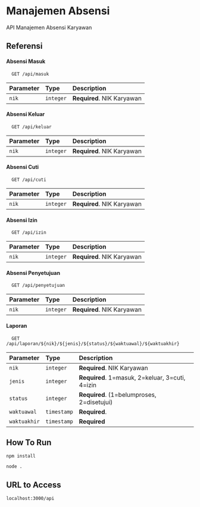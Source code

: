 
# Manajemen Absensi

API Manajemen Absensi Karyawan


## Referensi

#### Absensi Masuk

```http
  GET /api/masuk
```

| Parameter | Type     | Description                |
| :-------- | :------- | :------------------------- |
| `nik`     | `integer`| **Required**. NIK Karyawan |

#### Absensi Keluar

```http
  GET /api/keluar
```

| Parameter | Type     | Description                |
| :-------- | :------- | :------------------------- |
| `nik`     | `integer`| **Required**. NIK Karyawan |

#### Absensi Cuti

```http
  GET /api/cuti
```

| Parameter | Type     | Description                |
| :-------- | :------- | :------------------------- |
| `nik`     | `integer`| **Required**. NIK Karyawan |

#### Absensi Izin

```http
  GET /api/izin
```

| Parameter | Type     | Description                |
| :-------- | :------- | :------------------------- |
| `nik`     | `integer`| **Required**. NIK Karyawan |

#### Absensi Penyetujuan

```http
  GET /api/penyetujuan
```

| Parameter | Type     | Description                |
| :-------- | :------- | :------------------------- |
| `nik`     | `integer`| **Required**. NIK Karyawan |

#### Laporan

```http
  GET /api/laporan/${nik}/${jenis}/${status}/${waktuawal}/${waktuakhir}
```

| Parameter | Type     | Description                       |
| :-------- | :------- | :-------------------------------- |
| `nik`      | `integer` | **Required**. NIK Karyawan |
| `jenis`      | `integer` | **Required**. 1=masuk, 2=keluar, 3=cuti, 4=izin |
| `status`      | `integer` | **Required**. (1=belumproses, 2=disetujui) |
| `waktuawal`      | `timestamp` | **Required**. |
| `waktuakhir`      | `timestamp` | **Required** |

## How To Run

```http
npm install
```

```http
node .
```

## URL to Access

```http
localhost:3000/api
```